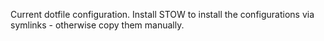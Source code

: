 Current dotfile configuration.  Install STOW to install the configurations via symlinks - otherwise copy them
manually.
